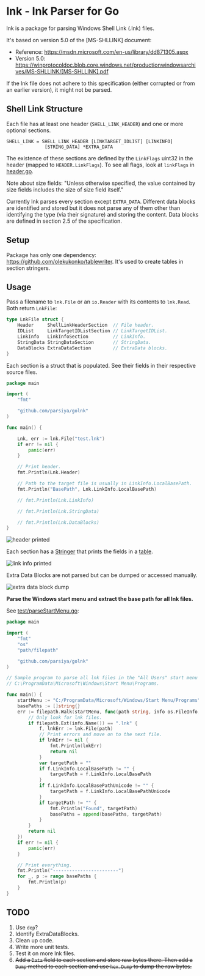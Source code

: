 # lnk - lnk Parser for Go
lnk is a package for parsing Windows Shell Link (.lnk) files.

It's based on version 5.0 of the [MS-SHLLINK] document:

* Reference: https://msdn.microsoft.com/en-us/library/dd871305.aspx
* Version 5.0: https://winprotocoldoc.blob.core.windows.net/productionwindowsarchives/MS-SHLLINK/[MS-SHLLINK].pdf

If the lnk file does not adhere to this specification (either corrupted or from an earlier version), it might not be parsed.

## Shell Link Structure
Each file has at least one header (`SHELL_LINK_HEADER`) and one or more optional sections. 

```
SHELL_LINK = SHELL_LINK_HEADER [LINKTARGET_IDLIST] [LINKINFO]
              [STRING_DATA] *EXTRA_DATA
```

The existence of these sections are defined by the `LinkFlags` uint32 in the header (mapped to `HEADER.LinkFlags`). To see all flags, look at `linkFlags` in [header.go](header.go).

Note about size fields: "Unless otherwise specified, the value contained by size fields includes the size of size field itself."

Currently lnk parses every section except `EXTRA_DATA`. Different data blocks are identified and stored but it does not parse any of them other than identifying the type (via their signature) and storing the content. Data blocks are defined in section 2.5 of the specification.

## Setup
Package has only one dependency: https://github.com/olekukonko/tablewriter. It's used to create tables in section stringers.

## Usage
Pass a filename to `lnk.File` or an `io.Reader` with its contents to `lnk.Read`. Both return `LnkFile`:

``` go
type LnkFile struct {
	Header     ShellLinkHeaderSection  // File header.
	IDList     LinkTargetIDListSection // LinkTargetIDList.
	LinkInfo   LinkInfoSection         // LinkInfo.
	StringData StringDataSection       // StringData.
	DataBlocks ExtraDataSection        // ExtraData blocks.
}
```

Each section is a struct that is populated. See their fields in their respective source files.

``` go
package main

import (
	"fmt"

	"github.com/parsiya/golnk"
)

func main() {

	Lnk, err := lnk.File("test.lnk")
	if err != nil {
		panic(err)
	}

	// Print header.
	fmt.Println(Lnk.Header)

	// Path to the target file is usually in LinkInfo.LocalBasePath.
	fmt.Println("BasePath", Lnk.LinkInfo.LocalBasePath)

	// fmt.Println(Lnk.LinkInfo)

	// fmt.Println(Lnk.StringData)

	// fmt.Println(Lnk.DataBlocks)
}
```

![header printed](img/example01.png)

Each section has a [Stringer](https://golang.org/pkg/fmt/#Stringer) that prints the fields in a [table](https://github.com/olekukonko/tablewriter).

![link info printed](img/example02.png)

Extra Data Blocks are not parsed but can be dumped or accessed manually.

![extra data block dump](img/example03.png)

**Parse the Windows start menu and extract the base path for all lnk files.**

See [test/parseStartMenu.go](test/parseStartMenu.go):

``` go
package main

import (
	"fmt"
	"os"
	"path/filepath"

	"github.com/parsiya/golnk"
)

// Sample program to parse all lnk files in the "All Users" start menu at
// C:\ProgramData\Microsoft\Windows\Start Menu\Programs.

func main() {
	startMenu := "C:/ProgramData/Microsoft/Windows/Start Menu/Programs"
	basePaths := []string{}
	err := filepath.Walk(startMenu, func(path string, info os.FileInfo, walkErr error) error {
		// Only look for lnk files.
		if filepath.Ext(info.Name()) == ".lnk" {
			f, lnkErr := lnk.File(path)
			// Print errors and move on to the next file.
			if lnkErr != nil {
				fmt.Println(lnkErr)
				return nil
			}
			var targetPath = ""
			if f.LinkInfo.LocalBasePath != "" {
				targetPath = f.LinkInfo.LocalBasePath
			}
			if f.LinkInfo.LocalBasePathUnicode != "" {
				targetPath = f.LinkInfo.LocalBasePathUnicode
			}
			if targetPath != "" {
				fmt.Println("Found", targetPath)
				basePaths = append(basePaths, targetPath)
			}
		}
		return nil
	})
	if err != nil {
		panic(err)
	}

	// Print everything.
	fmt.Println("------------------------")
	for _, p := range basePaths {
		fmt.Println(p)
	}
}
```

## TODO
1. Use `dep`?
2. Identify ExtraDataBlocks.
3. Clean up code.
4. Write more unit tests.
5. Test it on more lnk files.
6. ~~Add a `Data` field to each section and store raw bytes there. Then add a `Dump` method to each section and use `hex.Dump` to dump the raw bytes.~~
